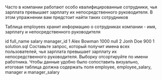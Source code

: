 Часто в компании работают особо квалифицированные сотрудники, чья зарплата превышает зарплату их непосредственного руководителя. В этом упражнении вам предстоит найти таких сотрудников

Таблица employees хранит информацию о сотрудниках компании - имя, зарплату и непосредственного руководителя

id	full_name	salary	manager_id
1	Alex Bowman	1000	null
2	Jonh Doe	900	1
solution.sql
Составьте запрос, который получит имена всех пользователей, чья зарплата превышает зарплату их непосредственного руководителя. Выборку отсортируйте по имени работника. Чтобы данные удобно было сопоставить визуально, итоговая таблица должна содержать поля employee, employee_salary, manager и manager_salary